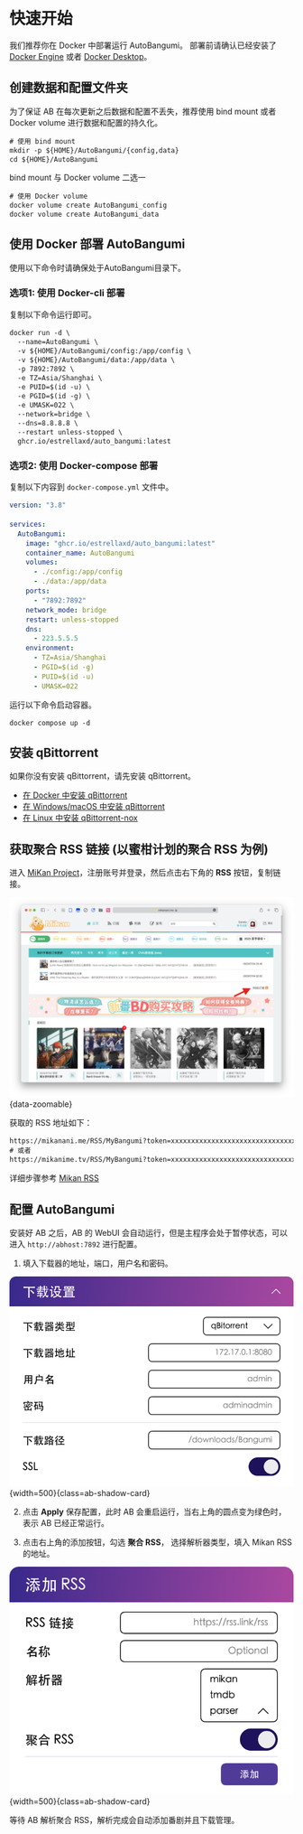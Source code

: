 # 快速开始

我们推荐你在 Docker 中部署运行 AutoBangumi。
部署前请确认已经安装了 [Docker Engine][docker-engine] 或者 [Docker Desktop][docker-desktop]。

## 创建数据和配置文件夹

为了保证 AB 在每次更新之后数据和配置不丢失，推荐使用 bind mount  或者 Docker volume 进行数据和配置的持久化。


```shell
# 使用 bind mount
mkdir -p ${HOME}/AutoBangumi/{config,data}
cd ${HOME}/AutoBangumi
```

bind mount 与 Docker volume 二选一

```shell
# 使用 Docker volume
docker volume create AutoBangumi_config
docker volume create AutoBangumi_data
```

## 使用 Docker 部署 AutoBangumi

使用以下命令时请确保处于AutoBangumi目录下。

### 选项1: 使用 Docker-cli 部署

复制以下命令运行即可。

```shell
docker run -d \
  --name=AutoBangumi \
  -v ${HOME}/AutoBangumi/config:/app/config \
  -v ${HOME}/AutoBangumi/data:/app/data \
  -p 7892:7892 \
  -e TZ=Asia/Shanghai \
  -e PUID=$(id -u) \
  -e PGID=$(id -g) \
  -e UMASK=022 \
  --network=bridge \
  --dns=8.8.8.8 \
  --restart unless-stopped \
  ghcr.io/estrellaxd/auto_bangumi:latest
```

### 选项2: 使用 Docker-compose 部署

复制以下内容到 `docker-compose.yml` 文件中。

```yaml
version: "3.8"

services:
  AutoBangumi:
    image: "ghcr.io/estrellaxd/auto_bangumi:latest"
    container_name: AutoBangumi
    volumes:
      - ./config:/app/config
      - ./data:/app/data
    ports:
      - "7892:7892"
    network_mode: bridge
    restart: unless-stopped
    dns:
      - 223.5.5.5
    environment:
      - TZ=Asia/Shanghai
      - PGID=$(id -g)
      - PUID=$(id -u)
      - UMASK=022
```

运行以下命令启动容器。

```shell
docker compose up -d
```

## 安装 qBittorrent

如果你没有安装 qBittorrent，请先安装 qBittorrent。

- [在 Docker 中安装 qBittorrent][qbittorrent-docker]
- [在 Windows/macOS 中安装 qBittorrent][qbittorrent-desktop]
- [在 Linux 中安装 qBittorrent-nox][qbittorrent-nox]

## 获取聚合 RSS 链接 (以蜜柑计划的聚合 RSS 为例)

进入 [MiKan Project][mikan-project]，注册账号并登录，然后点击右下角的 **RSS** 按钮，复制链接。

![mikan-rss](../image/rss/rss-token.png){data-zoomable}

获取的 RSS 地址如下：

```txt
https://mikanani.me/RSS/MyBangumi?token=xxxxxxxxxxxxxxxxxxxxxxxxxxxxxxxx
# 或者
https://mikanime.tv/RSS/MyBangumi?token=xxxxxxxxxxxxxxxxxxxxxxxxxxxxxxxx
```

详细步骤参考 [Mikan RSS][config-rss]


## 配置 AutoBangumi

安装好 AB 之后，AB 的 WebUI 会自动运行，但是主程序会处于暂停状态，可以进入 `http://abhost:7892` 进行配置。

1. 填入下载器的地址，端口，用户名和密码。

![ab-webui](../image/config/downloader.png){width=500}{class=ab-shadow-card}

2. 点击 **Apply** 保存配置，此时 AB 会重启运行，当右上角的圆点变为绿色时，表示 AB 已经正常运行。

3. 点击右上角的添加按钮，勾选 **聚合 RSS**， 选择解析器类型，填入 Mikan RSS 的地址。

![ab-rss](../image/config/add-rss.png){width=500}{class=ab-shadow-card}

等待 AB 解析聚合 RSS，解析完成会自动添加番剧并且下载管理。



[docker-engine]: https://docs.docker.com/engine/install/
[docker-desktop]: https://www.docker.com/products/docker-desktop
[config-rss]: ../config/rss
[mikan-project]: https://mikanani.me/
[qbittorrent-docker]: https://hub.docker.com/r/superng6/qbittorrent
[qbittorrent-desktop]: https://www.qbittorrent.org/download
[qbittorrent-nox]: https://www.qbittorrent.org/download-nox
